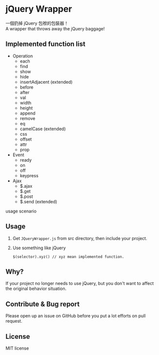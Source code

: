# jQuery Wrapper

一個扔掉 jQuery 包袱的包裝器！  
A wrapper that throws away the jQuery baggage!

## Implemented function list

- Operation
  - each
  - find
  - show
  - hide
  - insertAdjacent (extended)
  - before
  - after
  - val
  - width
  - height
  - append
  - remove
  - eq
  - camelCase (extended)
  - css
  - offset
  - attr
  - prop
- Event
  - ready
  - on
  - off
  - keypress
- Ajax
  - $.ajax 
  - $.get
  - $.post
  - $.send (extended)

usage scenario

## Usage

1. Get `JQueryWrapper.js` from src directory, then include your project.
2. Use something like jQuery

   ```
   $(selector).xyz() // xyz mean implemented function.
   ```

## Why?

If your project no longer needs to use jQuery, but you don't want to affect the original behavior situation.
  
## Contribute & Bug report

Please open up an issue on GitHub before you put a lot efforts on pull request.

## License

MIT license
